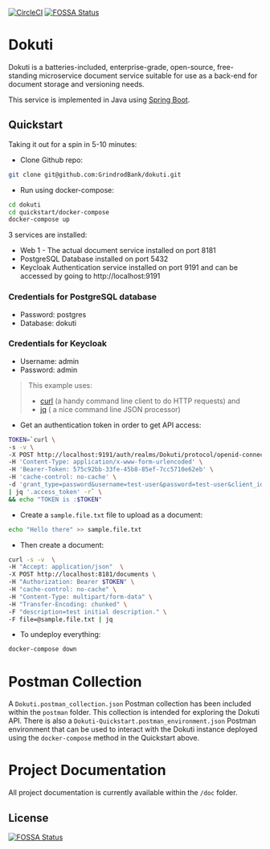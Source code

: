[![CircleCI](https://circleci.com/gh/GrindrodBank/dokuti.svg?style=svg)](https://circleci.com/gh/GrindrodBank/dokuti)
[![FOSSA Status](https://app.fossa.com/api/projects/git%2Bgithub.com%2FGrindrodBank%2Fdokuti.svg?type=shield)](https://app.fossa.com/projects/git%2Bgithub.com%2FGrindrodBank%2Fdokuti?ref=badge_shield)

# Dokuti

Dokuti is a batteries-included, enterprise-grade, open-source, free-standing microservice document service suitable for use as a back-end for document storage and versioning needs.

This service is implemented in Java using [Spring Boot](https://spring.io/projects/spring-boot).

## Quickstart

Taking it out for a spin in 5-10 minutes:

* Clone Github repo:
```bash
git clone git@github.com:GrindrodBank/dokuti.git
```

* Run using docker-compose:
```bash
cd dokuti
cd quickstart/docker-compose
docker-compose up
```

3 services are installed:
* Web 1 - The actual document service installed on port 8181
* PostgreSQL Database installed on port 5432
* Keycloak Authentication service installed on port 9191 and can be accessed by going to http://localhost:9191

### Credentials for PostgreSQL database
* Password: postgres
* Database: dokuti

### Credentials for Keycloak
* Username: admin
* Password: admin

> This example uses:
> * [curl](https://github.com/curl/curl) (a handy command line client to do HTTP requests) and 
> * [jq](https://stedolan.github.io/jq/) ( a nice command line JSON processor)

* Get an authentication token in order to get API access:

```bash
TOKEN=`curl \
-s -v \
-X POST http://localhost:9191/auth/realms/Dokuti/protocol/openid-connect/token \
-H 'Content-Type: application/x-www-form-urlencoded' \
-H 'Bearer-Token: 575c92bb-33fe-45b8-85ef-7cc5710e62eb' \
-H 'cache-control: no-cache' \
-d 'grant_type=password&username=test-user&password=test-user&client_id=dokuti&client_secret=ee5c1c57-bf2f-43e6-9025-49344113c88d' \
| jq '.access_token' -r` \
&& echo "TOKEN is :$TOKEN"
```

* Create a `sample.file.txt` file to upload as a document:

```bash
echo "Hello there" >> sample.file.txt
```

* Then create a document:
```bash
curl -s -v  \
-H "Accept: application/json"  \
-X POST http://localhost:8181/documents \
-H "Authorization: Bearer $TOKEN" \
-H "cache-control: no-cache" \
-H "Content-Type: multipart/form-data" \
-H "Transfer-Encoding: chunked" \
-F "description=test initial description." \
-F file=@sample.file.txt | jq
```

* To undeploy everything:

```bash
docker-compose down
```

# Postman Collection

A `Dokuti.postman_collection.json` Postman collection has been included within the `postman` folder. This collection is intended for exploring the Dokuti API. There is also a `Dokuti-Quickstart.postman_environment.json` Postman environment that can be used to interact with the
Dokuti instance deployed using the `docker-compose` method in the Quickstart above.

# Project Documentation

All project documentation is currently available within the `/doc` folder.

## License
[![FOSSA Status](https://app.fossa.io/api/projects/git%2Bgithub.com%2FGrindrodBank%2Fdokuti.svg?type=large)](https://app.fossa.io/projects/git%2Bgithub.com%2FGrindrodBank%2Fdokuti?ref=badge_large)